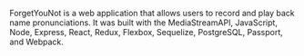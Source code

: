 ForgetYouNot is a web application that allows users to record and play back name pronunciations. It was built with the MediaStreamAPI, JavaScript, Node, Express, React, Redux, Flexbox, Sequelize, PostgreSQL, Passport, and Webpack. 
